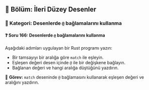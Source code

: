 ## 📘 Bölüm: İleri Düzey Desenler  
### 🔹 Kategori: Desenlerde `@` bağlamalarını kullanma  
#### ❓ Soru 166: Desenlerde `@` bağlamalarını kullanma

Aşağıdaki adımları uygulayan bir Rust programı yazın:

- Bir tamsayıyı bir aralığa göre `match` ile eşleyin.
- Eşleşen değeri desen içinde `@` ile bir değişkene bağlayın.
- Bağlanan değeri ve hangi aralığa düştüğünü yazdırın.

🔧 **Görev:** `match` deseninde `@` bağlamasını kullanarak eşleşen değeri ve aralığını yazdırın.
